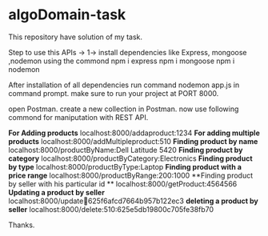 # algoDomain-task
This repository have solution of my task.

Step to use this APIs ->
1-> install dependencies like Express, mongoose ,nodemon using the commond 
npm i express
npm i mongoose
npm i nodemon

After installation of all dependencies run command nodemon app.js in command prompt.
make sure to run your project at PORT 8000.

open Postman.
create a new collection in Postman.
now use following commond for maniputation with REST API.

**For Adding products** 
localhost:8000/addaproduct:1234 
**For adding multiple products**
localhost:8000/addMultipleproduct:510
**Finding product by name**
localhost:8000/productByName:Dell Latitude 5420
**Finding product by category**
localhost:8000/productByCategory:Electronics
**Finding product by type**
localhost:8000/productByType:Laptop
**Finding product with a price range**
localhost:8000/productByRange:200:1000
**Finding product by seller with his particular id **
localhost:8000/getProduct:4564566
**Updating a product by seller**
localhost:8000/update:1234:625f6afcd7664b957b122ec3
**deleting a product by seller**
localhost:8000/delete:510:625e5db19800c705fe38fb70


Thanks.
